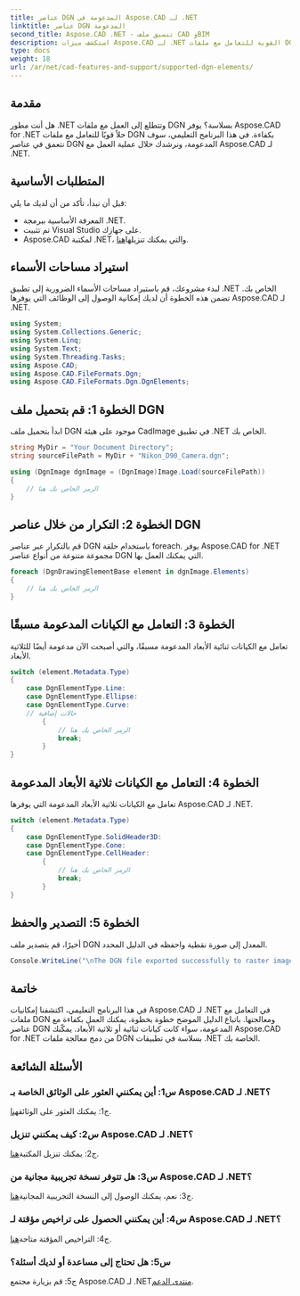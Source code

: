 ```yaml
---
title: عناصر DGN المدعومة في Aspose.CAD لـ .NET
linktitle: عناصر DGN المدعومة
second_title: Aspose.CAD .NET - تنسيق ملف CAD وBIM
description: استكشف ميزات Aspose.CAD لـ .NET القوية للتعامل مع ملفات DGN. اتبع دليلنا خطوة بخطوة للعمل بسلاسة مع العناصر ثنائية وثلاثية الأبعاد.
type: docs
weight: 18
url: /ar/net/cad-features-and-support/supported-dgn-elements/
---
```

## مقدمة

هل أنت مطور .NET وتتطلع إلى العمل مع ملفات DGN بسلاسة؟ يوفر Aspose.CAD for .NET حلاً قويًا للتعامل مع ملفات DGN بكفاءة. في هذا البرنامج التعليمي، سوف نتعمق في عناصر DGN المدعومة، ونرشدك خلال عملية العمل مع Aspose.CAD لـ .NET.

## المتطلبات الأساسية

قبل أن نبدأ، تأكد من أن لديك ما يلي:

- المعرفة الأساسية ببرمجة .NET.
- تم تثبيت Visual Studio على جهازك.
-  Aspose.CAD لمكتبة .NET، والتي يمكنك تنزيلها[هنا](https://releases.aspose.com/cad/net/).

## استيراد مساحات الأسماء

لبدء مشروعك، قم باستيراد مساحات الأسماء الضرورية إلى تطبيق .NET الخاص بك. تضمن هذه الخطوة أن لديك إمكانية الوصول إلى الوظائف التي يوفرها Aspose.CAD لـ .NET.

```csharp
using System;
using System.Collections.Generic;
using System.Linq;
using System.Text;
using System.Threading.Tasks;
using Aspose.CAD;
using Aspose.CAD.FileFormats.Dgn;
using Aspose.CAD.FileFormats.Dgn.DgnElements;
```

## الخطوة 1: قم بتحميل ملف DGN

ابدأ بتحميل ملف DGN موجود على هيئة CadImage في تطبيق .NET الخاص بك.

```csharp
string MyDir = "Your Document Directory";
string sourceFilePath = MyDir + "Nikon_D90_Camera.dgn";

using (DgnImage dgnImage = (DgnImage)Image.Load(sourceFilePath))
{
    // الرمز الخاص بك هنا
}
```

## الخطوة 2: التكرار من خلال عناصر DGN

قم بالتكرار عبر عناصر DGN باستخدام حلقة foreach. يوفر Aspose.CAD for .NET مجموعة متنوعة من أنواع عناصر DGN التي يمكنك العمل بها.

```csharp
foreach (DgnDrawingElementBase element in dgnImage.Elements)
{
    // الرمز الخاص بك هنا
}
```

## الخطوة 3: التعامل مع الكيانات المدعومة مسبقًا

تعامل مع الكيانات ثنائية الأبعاد المدعومة مسبقًا، والتي أصبحت الآن مدعومة أيضًا للثلاثية الأبعاد.

```csharp
switch (element.Metadata.Type)
{
    case DgnElementType.Line:
    case DgnElementType.Ellipse:
    case DgnElementType.Curve:
    // حالات إضافية
        {
            // الرمز الخاص بك هنا
            break;
        }
}
```

## الخطوة 4: التعامل مع الكيانات ثلاثية الأبعاد المدعومة

تعامل مع الكيانات ثلاثية الأبعاد المدعومة التي يوفرها Aspose.CAD لـ .NET.

```csharp
switch (element.Metadata.Type)
{
    case DgnElementType.SolidHeader3D:
    case DgnElementType.Cone:
    case DgnElementType.CellHeader:
        {
            // الرمز الخاص بك هنا
            break;
        }
}
```

## الخطوة 5: التصدير والحفظ

أخيرًا، قم بتصدير ملف DGN المعدل إلى صورة نقطية واحفظه في الدليل المحدد.

```csharp
Console.WriteLine("\nThe DGN file exported successfully to raster image.\nFile saved at " + MyDir);
```

## خاتمة

في هذا البرنامج التعليمي، اكتشفنا إمكانيات Aspose.CAD لـ .NET في التعامل مع ملفات DGN ومعالجتها. باتباع الدليل الموضح خطوة بخطوة، يمكنك العمل بكفاءة مع عناصر DGN المدعومة، سواء كانت كيانات ثنائية أو ثلاثية الأبعاد. يمكّنك Aspose.CAD for .NET من دمج معالجة ملفات DGN بسلاسة في تطبيقات .NET الخاصة بك.

## الأسئلة الشائعة

### س1: أين يمكنني العثور على الوثائق الخاصة بـ Aspose.CAD لـ .NET؟

 ج1: يمكنك العثور على الوثائق[هنا](https://reference.aspose.com/cad/net/).

### س2: كيف يمكنني تنزيل Aspose.CAD لـ .NET؟

 ج2: يمكنك تنزيل المكتبة[هنا](https://releases.aspose.com/cad/net/).

### س3: هل تتوفر نسخة تجريبية مجانية من Aspose.CAD لـ .NET؟

 ج3: نعم، يمكنك الوصول إلى النسخة التجريبية المجانية[هنا](https://releases.aspose.com/).

### س4: أين يمكنني الحصول على تراخيص مؤقتة لـ Aspose.CAD لـ .NET؟

 ج4: التراخيص المؤقتة متاحة[هنا](https://purchase.aspose.com/temporary-license/).

### س5: هل تحتاج إلى مساعدة أو لديك أسئلة؟

 ج5: قم بزيارة مجتمع Aspose.CAD لـ .NET[منتدى الدعم](https://forum.aspose.com/c/cad/19).